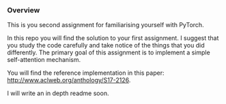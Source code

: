 ### Overview
This is you second assignment for familiarising yourself with PyTorch.

In this repo you will find the solution to your first assignment.
I suggest that you study the code carefully and take notice
of the things that you did differently.
The primary goal of this assignment is to implement a simple
self-attention mechanism.

You will find the reference implementation in this paper:
http://www.aclweb.org/anthology/S17-2126.


I will write an in depth readme soon.

<!-- ### Key points -->
<!-- The key points of the first assignment are: -->
 <!-- - 1 -->
 <!-- - 2 -->

<!-- ### Implementation details -->
<!-- ... -->



<!-- ##### Helpful links -->


